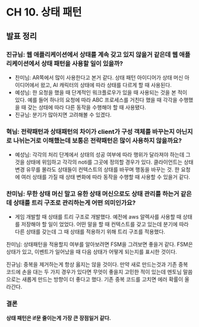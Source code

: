 # CH 10. 상태 패턴

## 발표 정리
### 진규님: 웹 애플리케이션에서 상태를 계속 갖고 있지 않을거 같은데 웹 애플리케이션에서 상태 패턴을 사용할 일이 있을까?

- 찬미님: AR쪽에서 많이 사용한다고 본거 같다. 상태 패턴 아이디어가 상태 머신 아이디어에서 왔고, AI 캐릭터의 상태에 따라 상태를 다르게 할 때 사용된다.
- 예성님: 한 요청을 했을 때 단계적인 워크플로우가 있을 때 사용되는 것을 본 적이 있다. 예를 들어 하나의 요청에 따라 ABC 프로세스를 거친다 했을 때 각각을 수행했을 때 갖는 상태에 따라 다른 동작을 수행해야 할 때 사용됐다.
- 진규님: 분기가 많아지면 고려해볼 수 있겠다.

### 혁님: 전략패턴과 상태패턴의 차이가 client가 구성 객체를 바꾸는지 아닌지로 나뉘는거로 이해했는데 보통은 전략패턴은 많이 사용하지 않을까요?

- 예성님: 각각의 처리 단계에서 상태의 성공 여부에 따라 행위가 달라져야 하는데 그것을 상태에 위임하고 각각의 noti를 그곳에 정의할 경우가 있다. 클라이언트는 상태 변경 유무를 몰라도 상태들이 컨텍스트의 상태를 바꾸며 행동을 바꾸는 것. 한 요청에 여러 상태를 가질 때 상태 변화에 따라 동작을 수행할 때 사용할 수 있을거 같다.

### 찬미님: 무한 상태 머신 말고 유한 상태 머신으로도 상태 관리를 하는거 같은데 상태를 트리 구조로 관리하는게 어떤 의미인가요?

- 게임 개발할 때 상태를 트리 구조로 개발했다. 예전에 aws 알렉사를 사용할 때 상태를 저장해야 할 일이 었었다. 어떤 말을 할 때 컨텍스트를 갖고 있는데 분기에 따라 다른 상태를 갖는데 그 때 상태를 적용하기 위해 트리 구조를 적용했다.

찬미님: 상태패턴을 적용할지 여부를 알아보려면 FSM을 그려보면 좋을거 같다. FSM은 상태가 있고, 이벤트가 일어났을 때 다음 상태가 어떻게 되는지를 표시한 것이다. 

진규님: 중복을 제거하는게 항상 옳지는 않을 것이다. 만약 새로 만드는것과 기존 중복 코드에 손을 대는 두 가지 경우가 있다면 무엇이 좋을지 고민한 적이 있는데 멘토님 말씀으로는 새롭게 만드는 방향이 더 좋다고 했다. 기존 중복 코드를 고치면 에러 확률이 올라간다.

### 결론

**상태 패턴은 if문 줄이는게 가장 큰 장점일거 같다.**
